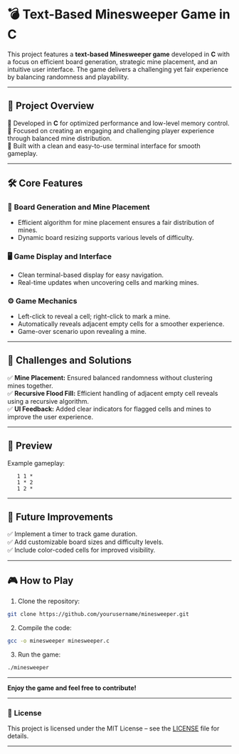 
# 💣 **Text-Based Minesweeper Game in C**  

This project features a **text-based Minesweeper game** developed in **C** with a focus on efficient board generation, strategic mine placement, and an intuitive user interface. The game delivers a challenging yet fair experience by balancing randomness and playability.  

---

## 🎯 **Project Overview**  
🔹 Developed in **C** for optimized performance and low-level memory control.  
🔹 Focused on creating an engaging and challenging player experience through balanced mine distribution.  
🔹 Built with a clean and easy-to-use terminal interface for smooth gameplay.  

---

## 🛠️ **Core Features**
### 🧩 **Board Generation and Mine Placement**  
- Efficient algorithm for mine placement ensures a fair distribution of mines.  
- Dynamic board resizing supports various levels of difficulty.  

### 🖥️ **Game Display and Interface**  
- Clean terminal-based display for easy navigation.  
- Real-time updates when uncovering cells and marking mines.  

### ⚙️ **Game Mechanics**  
- Left-click to reveal a cell; right-click to mark a mine.  
- Automatically reveals adjacent empty cells for a smoother experience.  
- Game-over scenario upon revealing a mine.  

---

## 🌟 **Challenges and Solutions**  
✅ **Mine Placement:** Ensured balanced randomness without clustering mines together.  
✅ **Recursive Flood Fill:** Efficient handling of adjacent empty cell reveals using a recursive algorithm.  
✅ **UI Feedback:** Added clear indicators for flagged cells and mines to improve the user experience.  

---

## 📸 **Preview**  
Example gameplay:  
```  
   1 1 *  
   1 * 2  
   1 2 *  
```  

---

## 🚀 **Future Improvements**  
✅ Implement a timer to track game duration.  
✅ Add customizable board sizes and difficulty levels.  
✅ Include color-coded cells for improved visibility.  

---

## 🎮 **How to Play**  
1. Clone the repository:  
```bash
git clone https://github.com/yourusername/minesweeper.git
```
2. Compile the code:  
```bash
gcc -o minesweeper minesweeper.c
```
3. Run the game:  
```bash
./minesweeper
```

---

**Enjoy the game and feel free to contribute!**  

---

### 📄 **License**  
This project is licensed under the MIT License – see the [LICENSE](LICENSE) file for details.  

---
